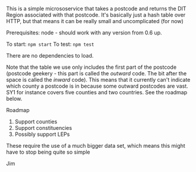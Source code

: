 This is a simple micrososervice that takes a postcode and returns the DIT Region associated with that postcode. 
It's basically just a hash table over HTTP, but that means it can be really small and uncomplicated (for now)

Prerequisites: node - should work with any version from 0.6 up.

To start: `npm start`
To test: `npm test`

There are no dependencies to load. 

Note that the table we use only includes the first part of the postcode (postcode geekery - this part is called the _outward_ code. The bit after the space is called the _inward_ code). This means that it currently can't indicate which county a postcode is in because some outward postcodes are vast. SY1 for instance covers five counties and two countries. See the roadmap below.

Roadmap

1. Support counties
2. Support constituencies
3. Possibly support LEPs

These require the use of a much bigger data set, which means this might have to stop being quite so simple

Jim
